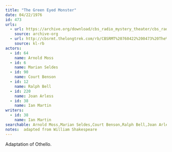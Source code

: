 ```yaml
---
title: "The Green Eyed Monster"
date: 04/22/1976
id: 473
urls: 
  - url: https://archive.org/download/cbs_radio_mystery_theater/cbs_radio_mystery_theater-0451-0500.zip/cbs_radio_mystery_theater-0451-0500%2Fcbsrmt_0473_the_green_eyed_monster.mp3
    source: archive-org
  - url: http://cbsrmt.thelongtrek.com/rb/CBSRMT%20760422%200473%20The%20Green%20Eyed%20Monster_wuwm.mp3
    source: kl-rb
actors:  
  - id: 64
    name: Arnold Moss  
  - id: 6
    name: Marian Seldes  
  - id: 90
    name: Court Benson  
  - id: 12
    name: Ralph Bell  
  - id: 220
    name: Joan Arless  
  - id: 38
    name: Ian Martin
writers:  
  - id: 38
    name: Ian Martin
searchable: Arnold Moss,Marian Seldes,Court Benson,Ralph Bell,Joan Arless,Ian Martin Ian Martin
notes:  adapted from William Shakespeare
---
```

Adaptation of Othello.